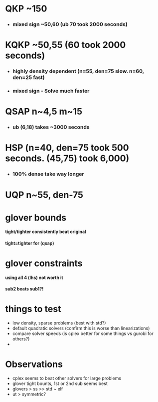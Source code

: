 # **QKP** ~150
* ### mixed sign ~50,60 (ub 70 took 2000 seconds)

# **KQKP** ~50,55 (60 took 2000 seconds)
* ### highly density dependent (n=55, den=75 slow. n=60, den=25 fast)
* ### mixed sign - Solve much faster

# **QSAP**  n~4,5 m~15
* ### ub (6,18) takes ~3000 seconds

# **HSP** (n=40, den=75 took 500 seconds. (45,75) took 6,000)
* ### 100% dense take way longer

# **UQP** n~55, den-75

# glover bounds
#### tight/tighter consistently beat original
#### tight=tighter for (qsap)

# glover constraints
#### using all 4 (lhs) not worth it
#### sub2 beats sub1?!


# things to test
* low density, sparse problems (best with std?)
* default quadratic solvers (confirm this is worse than linearizations)
* compare solver speeds (is cplex better for some things vs gurobi for others?)
*

# Observations
* cplex seems to beat other solvers for large problems
* glover tight bounts, 1st or 2nd sub seems best
* glovers > ss >> std ~ elf
* ut > symmetric?
